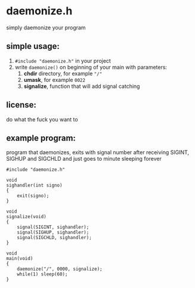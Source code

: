 # daemonize.h
simply daemonize your program

## simple usage:
1. `#include "daemonize.h"` in your project
2. write `daemonize()` on beginning of your main with parameters:
    1. **chdir** directory, for example `"/"`
    2. **umask**, for example `0022`
    3. **signalize**, function that will add signal catching

## license:
do what the fuck you want to

## example program:
program that daemonizes, exits with signal number after receiving SIGINT, SIGHUP and SIGCHLD and just goes to minute sleeping forever
```
#include "daemonize.h"

void
sighandler(int signo)
{
	exit(signo);
}

void
signalize(void)
{
	signal(SIGINT, sighandler);
	signal(SIGHUP, sighandler);
	signal(SIGCHLD, sighandler);
}

void
main(void)
{
	daemonize("/", 0000, signalize);
	while(1) sleep(60);
}
```
